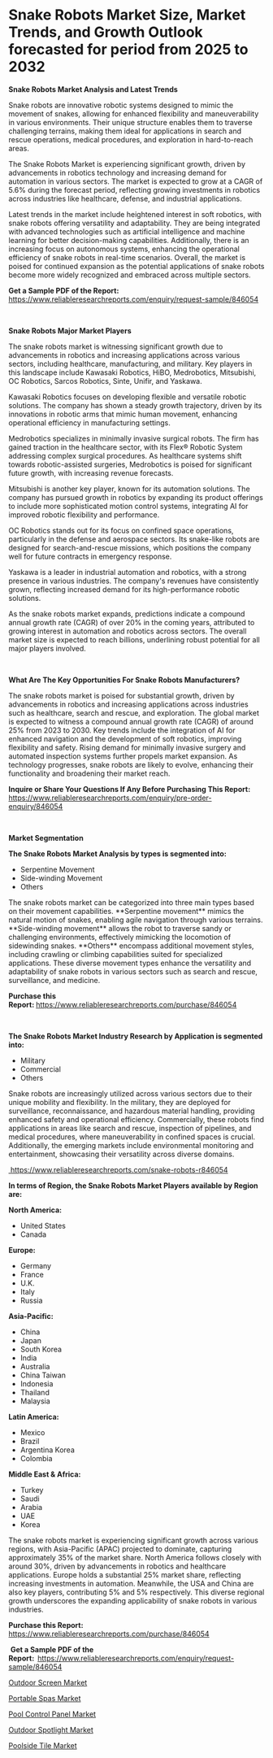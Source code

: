 <p><h1>Snake Robots Market Size, Market Trends, and Growth Outlook forecasted for period from 2025 to 2032</h1></p><p><strong>Snake Robots Market Analysis and Latest Trends</strong></p>
<p><p>Snake robots are innovative robotic systems designed to mimic the movement of snakes, allowing for enhanced flexibility and maneuverability in various environments. Their unique structure enables them to traverse challenging terrains, making them ideal for applications in search and rescue operations, medical procedures, and exploration in hard-to-reach areas. </p><p>The Snake Robots Market is experiencing significant growth, driven by advancements in robotics technology and increasing demand for automation in various sectors. The market is expected to grow at a CAGR of 5.6% during the forecast period, reflecting growing investments in robotics across industries like healthcare, defense, and industrial applications. </p><p>Latest trends in the market include heightened interest in soft robotics, with snake robots offering versatility and adaptability. They are being integrated with advanced technologies such as artificial intelligence and machine learning for better decision-making capabilities. Additionally, there is an increasing focus on autonomous systems, enhancing the operational efficiency of snake robots in real-time scenarios. Overall, the market is poised for continued expansion as the potential applications of snake robots become more widely recognized and embraced across multiple sectors.</p></p>
<p><strong>Get a Sample PDF of the Report:&nbsp;</strong> <a href="https://www.reliableresearchreports.com/enquiry/request-sample/846054?utm_campaign=38&utm_medium=2&utm_source=Github&utm_content=ia&utm_term=20022025&utm_id=snake-robots">https://www.reliableresearchreports.com/enquiry/request-sample/846054</a></p>
<p>&nbsp;</p>
<p><strong>Snake Robots Major Market Players</strong></p>
<p><p>The snake robots market is witnessing significant growth due to advancements in robotics and increasing applications across various sectors, including healthcare, manufacturing, and military. Key players in this landscape include Kawasaki Robotics, HiBO, Medrobotics, Mitsubishi, OC Robotics, Sarcos Robotics, Sinte, Unifir, and Yaskawa.</p><p>Kawasaki Robotics focuses on developing flexible and versatile robotic solutions. The company has shown a steady growth trajectory, driven by its innovations in robotic arms that mimic human movement, enhancing operational efficiency in manufacturing settings.</p><p>Medrobotics specializes in minimally invasive surgical robots. The firm has gained traction in the healthcare sector, with its Flex® Robotic System addressing complex surgical procedures. As healthcare systems shift towards robotic-assisted surgeries, Medrobotics is poised for significant future growth, with increasing revenue forecasts.</p><p>Mitsubishi is another key player, known for its automation solutions. The company has pursued growth in robotics by expanding its product offerings to include more sophisticated motion control systems, integrating AI for improved robotic flexibility and performance.</p><p>OC Robotics stands out for its focus on confined space operations, particularly in the defense and aerospace sectors. Its snake-like robots are designed for search-and-rescue missions, which positions the company well for future contracts in emergency response.</p><p>Yaskawa is a leader in industrial automation and robotics, with a strong presence in various industries. The company's revenues have consistently grown, reflecting increased demand for its high-performance robotic solutions.</p><p>As the snake robots market expands, predictions indicate a compound annual growth rate (CAGR) of over 20% in the coming years, attributed to growing interest in automation and robotics across sectors. The overall market size is expected to reach billions, underlining robust potential for all major players involved.</p></p>
<p>&nbsp;</p>
<p><strong>What Are The Key Opportunities For Snake Robots Manufacturers?</strong></p>
<p><p>The snake robots market is poised for substantial growth, driven by advancements in robotics and increasing applications across industries such as healthcare, search and rescue, and exploration. The global market is expected to witness a compound annual growth rate (CAGR) of around 25% from 2023 to 2030. Key trends include the integration of AI for enhanced navigation and the development of soft robotics, improving flexibility and safety. Rising demand for minimally invasive surgery and automated inspection systems further propels market expansion. As technology progresses, snake robots are likely to evolve, enhancing their functionality and broadening their market reach.</p></p>
<p><strong>Inquire or Share Your Questions If Any Before Purchasing This Report:</strong> <a href="https://www.reliableresearchreports.com/enquiry/pre-order-enquiry/846054?utm_campaign=38&utm_medium=2&utm_source=Github&utm_content=ia&utm_term=20022025&utm_id=snake-robots">https://www.reliableresearchreports.com/enquiry/pre-order-enquiry/846054</a></p>
<p>&nbsp;</p>
<p><strong>Market Segmentation</strong></p>
<p><strong>The Snake Robots Market Analysis by types is segmented into:</strong></p>
<p><ul><li>Serpentine Movement</li><li>Side-winding Movement</li><li>Others</li></ul></p>
<p><p>The snake robots market can be categorized into three main types based on their movement capabilities. **Serpentine movement** mimics the natural motion of snakes, enabling agile navigation through various terrains. **Side-winding movement** allows the robot to traverse sandy or challenging environments, effectively mimicking the locomotion of sidewinding snakes. **Others** encompass additional movement styles, including crawling or climbing capabilities suited for specialized applications. These diverse movement types enhance the versatility and adaptability of snake robots in various sectors such as search and rescue, surveillance, and medicine.</p></p>
<p><strong>Purchase this Report:&nbsp;</strong><a href="https://www.reliableresearchreports.com/purchase/846054?utm_campaign=38&utm_medium=2&utm_source=Github&utm_content=ia&utm_term=20022025&utm_id=snake-robots">https://www.reliableresearchreports.com/purchase/846054</a></p>
<p>&nbsp;</p>
<p><strong>The Snake Robots Market Industry Research by Application is segmented into:</strong></p>
<p><ul><li>Military</li><li>Commercial</li><li>Others</li></ul></p>
<p><p>Snake robots are increasingly utilized across various sectors due to their unique mobility and flexibility. In the military, they are deployed for surveillance, reconnaissance, and hazardous material handling, providing enhanced safety and operational efficiency. Commercially, these robots find applications in areas like search and rescue, inspection of pipelines, and medical procedures, where maneuverability in confined spaces is crucial. Additionally, the emerging markets include environmental monitoring and entertainment, showcasing their versatility across diverse domains.</p></p>
<p><a href="https://www.reliableresearchreports.com/snake-robots-r846054?utm_campaign=38&utm_medium=2&utm_source=Github&utm_content=ia&utm_term=20022025&utm_id=snake-robots">&nbsp;https://www.reliableresearchreports.com/snake-robots-r846054</a></p>
<p><strong>In terms of Region, the Snake Robots Market Players available by Region are:</strong></p>
<p>
    <p> <strong> North America: </strong>
        <ul>
            <li>United States</li>
            <li>Canada</li>
        </ul>
        </p> 
    <p> <strong> Europe: </strong>
        <ul>
            <li>Germany</li>
            <li>France</li>
            <li>U.K.</li>
            <li>Italy</li>
            <li>Russia</li>
        </ul>
        </p> 
    <p> <strong> Asia-Pacific: </strong>
        <ul>
            <li>China</li>
            <li>Japan</li>
            <li>South Korea</li>
            <li>India</li>
            <li>Australia</li>
            <li>China Taiwan</li>
            <li>Indonesia</li>
            <li>Thailand</li>
            <li>Malaysia</li>
        </ul>
        </p> 
    <p> <strong> Latin America: </strong>
        <ul>
            <li>Mexico</li>
            <li>Brazil</li>
            <li>Argentina Korea</li>
            <li>Colombia</li>
        </ul>
        </p> 
    <p> <strong> Middle East & Africa: </strong>
        <ul>
            <li>Turkey</li>
            <li>Saudi</li>
            <li>Arabia</li>
            <li>UAE</li>
            <li>Korea</li>
        </ul>
    </p>
    </p>
<p><p>The snake robots market is experiencing significant growth across various regions, with Asia-Pacific (APAC) projected to dominate, capturing approximately 35% of the market share. North America follows closely with around 30%, driven by advancements in robotics and healthcare applications. Europe holds a substantial 25% market share, reflecting increasing investments in automation. Meanwhile, the USA and China are also key players, contributing 5% and 5% respectively. This diverse regional growth underscores the expanding applicability of snake robots in various industries.</p></p>
<p><strong>Purchase this Report: </strong><a href="https://www.reliableresearchreports.com/purchase/846054?utm_campaign=38&utm_medium=2&utm_source=Github&utm_content=ia&utm_term=20022025&utm_id=snake-robots">https://www.reliableresearchreports.com/purchase/846054</a></p>
<p>&nbsp;<strong>Get a Sample PDF of the Report:&nbsp;&nbsp;</strong><a href="https://www.reliableresearchreports.com/enquiry/request-sample/846054?utm_campaign=38&utm_medium=2&utm_source=Github&utm_content=ia&utm_term=20022025&utm_id=snake-robots">https://www.reliableresearchreports.com/enquiry/request-sample/846054</a></p>
<p><strong></strong></p>
<p><p><a href="https://github.com/hartsockdonnette82/Market-Research-Report-List-1/blob/main/outdoor-screen-market.md?utm_campaign=38&utm_medium=2&utm_source=Github&utm_content=ia&utm_term=20022025&utm_id=snake-robots">Outdoor Screen Market</a></p><p><a href="https://github.com/risingtrista99259/Market-Research-Report-List-1/blob/main/portable-spas-market.md?utm_campaign=38&utm_medium=2&utm_source=Github&utm_content=ia&utm_term=20022025&utm_id=snake-robots">Portable Spas Market</a></p><p><a href="https://github.com/akaalahk/Market-Research-Report-List-1/blob/main/pool-control-panel-market.md?utm_campaign=38&utm_medium=2&utm_source=Github&utm_content=ia&utm_term=20022025&utm_id=snake-robots">Pool Control Panel Market</a></p><p><a href="https://github.com/dmitriyvo6rog/Market-Research-Report-List-1/blob/main/outdoor-spotlight-market.md?utm_campaign=38&utm_medium=2&utm_source=Github&utm_content=ia&utm_term=20022025&utm_id=snake-robots">Outdoor Spotlight Market</a></p><p><a href="https://github.com/birnbaumbulah0/Market-Research-Report-List-1/blob/main/poolside-tile-market.md?utm_campaign=38&utm_medium=2&utm_source=Github&utm_content=ia&utm_term=20022025&utm_id=snake-robots">Poolside Tile Market</a></p></p>